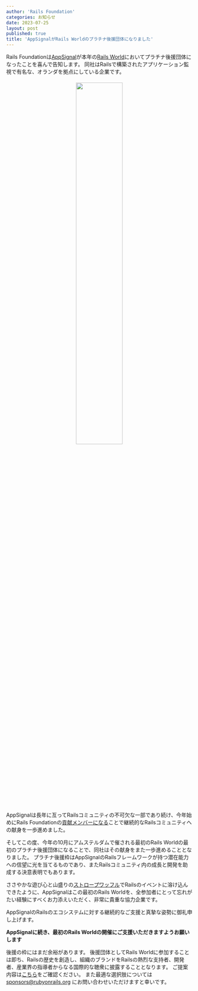 ```yaml
---
author: 'Rails Foundation'
categories: お知らせ
date: 2023-07-25
layout: post
published: true
title: 'AppSignalがRails Worldのプラチナ後援団体になりました'
---
```


Rails Foundationは<a href="https://www.appsignal.com">AppSignal</a>が本年の[Rails World](/world)においてプラチナ後援団体になったことを喜んで告知します。
同社はRailsで構築されたアプリケーション監視で有名な、オランダを拠点にしている企業です。

<p style="text-align: center; margin-top: 20px"><img src="/assets/images/logo-appsignal.svg" style="width: 50%"></p>

AppSignalは長年に亙ってRailsコミュニティの不可欠な一部であり続け、今年始めにRails
Foundationの[貢献メンバーになる](/2023/4/17/appsignal-is-newest-contributing-member-of-rails-foundation)ことで継続的なRailsコミュニティへの献身を一歩進めました。

そしてこの度、今年の10月にアムステルダムで催される最初のRails
Worldの最初のプラチナ後援団体になることで、同社はその献身をまた一歩進めることとなりました。
プラチナ後援枠はAppSignalのRailsフレームワークが持つ潜在能力への信望に光を当てるものであり、またRailsコミュニティ内の成長と開発を助成する決意表明でもあります。

ささやかな遊び心と山盛りの[ストロープワッフル][wafel]でRailsのイベントに溶け込んできたように、AppSignalはこの最初のRails
Worldを、全参加者にとって忘れがたい経験にすべくお力添えいただく、非常に貴重な協力企業です。

[wafel]:https://ja.wikipedia.org/wiki/%E3%82%B9%E3%83%88%E3%83%AD%E3%83%BC%E3%83%97%E3%83%AF%E3%83%83%E3%83%95%E3%83%AB

AppSignalのRailsのエコシステムに対する継続的なご支援と真摯な姿勢に御礼申し上げます。

__AppSignalに続き、最初のRails Worldの開催にご支援いただきますようお願いします__

後援の枠にはまだ余裕があります。
後援団体としてRails Worldに参加することは即ち、Railsの歴史を創造し、組織のブランドをRailsの熱烈な支持者、開発者、産業界の指導者からなる国際的な聴衆に披露することとなります。
ご提案内容は[こちら](https://public.3.basecamp.com/p/C7HPYMpM77kVYjfnFsoSJkrJ)をご確認ください。
また最適な選択肢については sponsors@rubyonrails.org にお問い合わせいただけますと幸いです。



